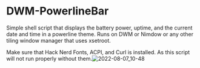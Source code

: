 # DWM-PowerlineBar
Simple shell script that displays the battery power, uptime, and the current date and time in a powerline theme. Runs on DWM or Nimdow or any other tiling window manager that uses xsetroot.

Make sure that Hack Nerd Fonts, ACPI, and Curl is installed. As this script will not run properly without them.![2022-08-07_10-48](https://user-images.githubusercontent.com/110750401/183296738-6c8e5559-4f34-4e95-a4d0-c783660397c3.png)
